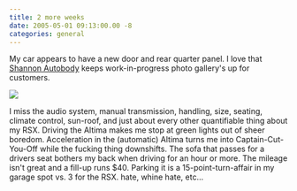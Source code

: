 ```yaml
---
title: 2 more weeks
date: 2005-05-01 09:13:00.00 -8
categories: general
---
```

My car appears to have a new door and rear quarter panel. I love that [Shannon Autobody](http://www.shannonautobody.com/) keeps work-in-progress photo gallery's up for customers.

![](/images/rsxgal.jpg)

I miss the audio system, manual transmission, handling, size, seating, climate control, sun-roof, and just about every other quantifiable thing about my RSX. Driving the Altima makes me stop at green lights out of sheer boredom. Acceleration in the (automatic) Altima turns me into Captain-Cut-You-Off while the fucking thing downshifts. The sofa that passes for a drivers seat bothers my back when driving for an hour or more. The mileage isn't great and a fill-up runs $40. Parking it is a 15-point-turn-affair in my garage spot vs. 3 for the RSX. hate, whine hate, etc…
